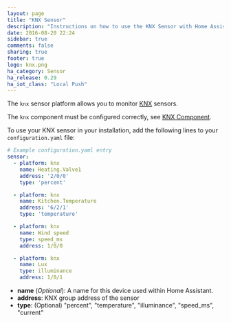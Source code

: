 ```yaml
---
layout: page
title: "KNX Sensor"
description: "Instructions on how to use the KNX Sensor with Home Assistant."
date: 2016-08-20 22:24
sidebar: true
comments: false
sharing: true
footer: true
logo: knx.png
ha_category: Sensor
ha_release: 0.29
ha_iot_class: "Local Push"
---
```


The `knx` sensor platform allows you to monitor [KNX](http://www.knx.org) sensors. 

The `knx` component must be configured correctly, see [KNX Component](/components/knx).

To use your KNX sensor in your installation, add the following lines to your `configuration.yaml` file:

```yaml
# Example configuration.yaml entry
sensor:
  - platform: knx
    name: Heating.Valve1
    address: '2/0/0'
    type: 'percent'

  - platform: knx
    name: Kitchen.Temperature
    address: '6/2/1'
    type: 'temperature'

  - platform: knx
    name: Wind speed
    type: speed_ms
    address: 1/0/0

  - platform: knx
    name: Lux
    type: illuminance
    address: 1/0/1
```

* **name** (*Optional*): A name for this device used within Home Assistant.
* **address**: KNX group address of the sensor
* **type**: (Optional) "percent", "temperature", "illuminance", "speed_ms", "current"



